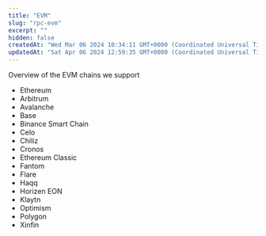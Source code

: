 ```yaml
---
title: "EVM"
slug: "rpc-evm"
excerpt: ""
hidden: false
createdAt: "Wed Mar 06 2024 10:34:11 GMT+0000 (Coordinated Universal Time)"
updatedAt: "Sat Apr 06 2024 12:59:35 GMT+0000 (Coordinated Universal Time)"
---
```

Overview of the EVM chains we support
- Ethereum
- Arbitrum
- Avalanche
- Base
- Binance Smart Chain
- Celo
- Chiliz
- Cronos
- Ethereum Classic
- Fantom
- Flare
- Haqq
- Horizen EON
- Klaytn
- Optimism
- Polygon
- Xinfin
